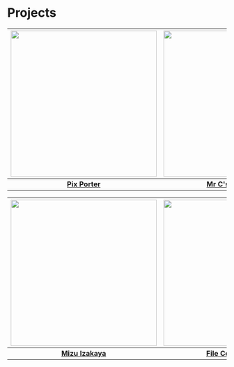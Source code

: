 # Projects

| <a href="https://github.com/g-s-c-code/PixPorter" target="_blank" rel="noreferrer"> <img src="https://gsc-code.com/images/projects/pixporter.webp" width="335px"/> </a> | <a href="https://gsc-code-car-rental.netlify.app/" target="_blank" rel="noreferrer"> <img src="https://gsc-code.com/images/projects/car-rental.webp" width="335px"/> </a> | <a href="https://github.com/g-s-c-code/LibraryAPI" target="_blank" rel="noreferrer"> <img src="https://gsc-code.com/images/projects/library-api.webp" width="335px"/> </a> |
|:-:|:-:|:-:|
| <a href="https://github.com/g-s-c-code/PixPorter" target="_blank" rel="noreferrer"> **Pix&nbsp;Porter** </a> | <a href="https://gsc-code-car-rental.netlify.app/" target="_blank" rel="noreferrer"> **Mr&nbsp;C's&nbsp;Car&nbsp;Rental** </a> | <a href="https://github.com/g-s-c-code/LibraryAPI" target="_blank" rel="noreferrer"> **Library&nbsp;API** </a> |

| <a href="https://mizu-izakaya.netlify.app/" target="_blank" rel="noreferrer"> <img src="https://gsc-code.com/images/projects/mizu-izakaya.webp" width="335px"/> </a> | <a href="https://github.com/g-s-c-code/FileConcatenator" target="_blank" rel="noreferrer"> <img src="https://gsc-code.com/images/projects/fileconcatenator.webp" width="335px"/> </a> | <a href="https://gsc-code-blackjack.netlify.app/" target="_blank" rel="noreferrer"> <img src="https://gsc-code.com/images/projects/blackjack.webp" width="335px"/> </a> |
|:-:|:-:|:-:|
| <a href="https://mizu-izakaya.netlify.app/" target="_blank" rel="noreferrer"> **Mizu&nbsp;Izakaya** </a> | <a href="https://github.com/g-s-c-code/FileConcatenator" target="_blank" rel="noreferrer"> **File&nbsp;Concatenator** </a> | <a href="https://gsc-code-blackjack.netlify.app/" target="_blank" rel="noreferrer"> **Blackjack** </a> |
